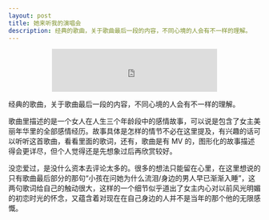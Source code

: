 ```yaml
---
layout: post
title: 她来听我的演唱会
description: 经典的歌曲，关于歌曲最后一段的内容，不同心境的人会有不一样的理解。
---
```


<center><iframe frameborder="no" border="0" marginwidth="0" marginheight="0" width="330" height="86" src="http://music.163.com/outchain/player?type=2&id=188647&auto=0&height=66"></iframe></center>

经典的歌曲，关于歌曲最后一段的内容，不同心境的人会有不一样的理解。

歌曲里描述的是一个女人在人生三个年龄段中的感情故事，可以说是包含了女主美丽年华里的全部感情经历。故事具体是怎样的情节不必在这里提及，有兴趣的话可以听听这首歌曲，看看里面的歌词，还有，歌曲是有 MV 的，图形化的故事描述得会更详尽，但个人觉得还是先想象过后再欣赏较好。

没恋爱过，是没什么资本去评论太多的。很多的想法只能留在心里，在这里想说的只有歌曲最后部分的那句“小孩在问她为什么流泪/身边的男人早已渐渐入睡”，这两句歌词给自己的触动很大，这样的一个细节似乎道出了女主内心对以前风光明媚的初恋时光的怀念，又蕴含着对现在在自己身边的人并不是当年的那个他的无限感慨。
